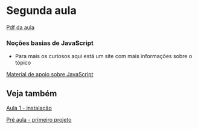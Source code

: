 # Segunda aula

[Pdf da aula](https://github.com/AWLeiseR/ReactNative/blob/master/Aula%202/Conceitos_de_Java_Script.pdf)

### Noções basias de JavaScript

* Para mais os curiosos aqui está um site com mais informações sobre o tópico

[ Material de apoio sobre JavaScript ](https://blog.rocketseat.com.br/as-melhores-features-do-es6-es7-e-es8/)

## Veja também

[Aula 1 - instalação](https://github.com/AWLeiseR/ReactNative/tree/master/Aula%201)

[Pré aula - primeiro projeto](https://github.com/AWLeiseR/ReactNative/tree/master/Pr%C3%A9%20aula)